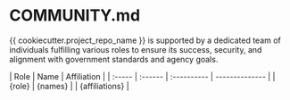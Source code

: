 # COMMUNITY.md

<!-- TODO: Who are the points of contact in your project who are responsible/accountable for the project? This can often be an engineering or design manager or leader, who may or may not be the primary maintainers of the project.

Roles to include, but not limited to: Project Owner, Technical Lead, Developers/Contributors, Community Manager, Security Team, Policy Advisor, Contracting Officer's Representative, Compliance Officer, Procurement Officer -->

{{ cookiecutter.project_repo_name }} is supported by a dedicated team of individuals fulfilling various roles to ensure its success, security, and alignment with government standards and agency goals.

| Role   | Name    | Affiliation |
| :----- | :------ | :---------- | -------------- |
| {role} | {names} |             | {affiliations} |

<!-- TODO: A CODEOWNERS.md file is available in .github to define individuals responsible for specific parts of the codebase. Provide a reference to this file if used:

See [CODEOWNERS.md](.github/CODEOWNERS.md) for a list of those responsible for the code and documentation in this repository.
-->

<!--
## Maintainers

The maintainers of {{ cookiecutter.project_repo_name }} are responsible for guiding its development, ensuring quality standards, and fostering a collaborative environment. They play a vital role in making decisions about code contributions, handling releases, and ensuring the project meets its goals and objectives. Below is a list of the key maintainers and their specific roles and responsibilities.
-->

<!--
### Maintainers:

TODO: List the individuals who are the maintainers. What groups/domains are maintainers a part of? Does your project have domains/areas that are maintained by specific people? List @USERNAMES directly, or any @ALIASES for groups/teams.
-->

<!--
### Approvers:

TODO: Who are the project approvers? List out @USERNAMES where possible so they can be tagged in issues/PRs directly.
-->

<!--
### Reviewers:

TODO: Who are the project reviewers? List out @USERNAMES where possible so they can be tagged in issues/PRs directly.

| Roles    | Responsibilities                               | Requirements                                                                      | Defined by                                                  |
| -------- | :--------------------------------------------- | :-------------------------------------------------------------------------------- | :---------------------------------------------------------- |
| member   | active contributor in the community            | multiple contributions to the project.                                            | PROJECT GitHub org Committer Team                           |
| reviewer | review contributions from other members        | history of review and authorship in a sub-project                                 | MAINTAINERS file reviewer entry, and GitHub Org Triage Team |
| approver | approve accepting contributions                | highly experienced and active reviewer + contributor to a sub-project             | MAINTAINERS file approver entry and GitHub Triage Team      |
| lead     | set direction and priorities for a sub-project | demonstrated responsibility and excellent technical judgement for the sub-project | MAINTAINERS file owner entry and GitHub Org Admin Team      |

-->

<!-- TODO: If the repository's release process is outlined in CONTRIBUTING.md, provide a reference to it:

See [CONTRIBUTING.md](CONTRIBUTING.md) for more details on the release process.
-->

<!--
## Contributors

TODO: A list of CONTRIBUTORS is generated below using contributors.yml located in the workflows directory. In order to automatically update the COMMUNITY.md, you must enter a secret into your Secrets and Variables under Actions within your repository settings. The name of the secret must be PUSH_TO_PROTECTED_BRANCH and the value must be a Personal Access Token with specific permissions. Please follow [this link](https://github.com/CasperWA/push-protected?tab=readme-ov-file#notes-on-token-and-user-permissions) for more information.

Total number of contributors: <!--CONTRIBUTOR COUNT START--> <!--CONTRIBUTOR COUNT END-->

<!-- readme: contributors -start -->
<!-- readme: contributors -end -->

<!--
### Alumni

TODO: Who are the past maintainers or contributors who previously played significant roles in this project who are no longer actively involved? Consider including their roles and dates for context.

We'd like to acknowledge the following individuals for their past contributions of this project:
-->
